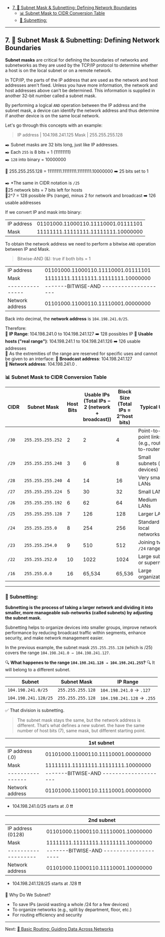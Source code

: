 - [7. 👺 Subnet Mask \& Subnetting: Defining Network Boundaries](#7--subnet-mask--subnetting-defining-network-boundaries)
  - [📊 Subnet Mask to CIDR Conversion Table](#-subnet-mask-to-cidr-conversion-table)
  - [🧮 Subnetting:](#-subnetting)

---

## 7. 👺 Subnet Mask & Subnetting: Defining Network Boundaries

**Subnet masks** are critical for defining the boundaries of networks and subnetworks as they are used by the TCP/IP protocol to determine whether a host is on the local subnet or on a remote network.

In TCP/IP, the parts of the IP address that are used as the network and host addresses aren't fixed. Unless you have more information, the network and host addresses above can't be determined. This information is supplied in another 32-bit number called a subnet mask.

By performing a logical `AND` operation between the IP address and the subnet mask, a device can identify the network address and thus determine if another device is on the same local network. 

Let's go through this concepts with an example:  
  
> IP address | 104.198.241.125
> Mask       | 255.255.255.128

✒️ Subnet masks are 32 bits long, just like IP addresses.  
✒️ Each `255` is 8 bits = 1 (11111111)  
✒️ `128` into binary = 10000000  

📌 255.255.255.128 = 11111111.11111111.11111111.10000000 ➡️ 25 bits set to 1  

✒️ *The same in CIDR notation is `/25`   
🔸25 network bits = 7 bits left for hosts  
🔸2^7 = 128 possible IPs (range), minus 2 for network and broadcast ➡️  126 usable addresses  

If we convert IP and mask into binary:  
  
|				|										|
|---------------|---------------------------------------|
| IP address	| 01101000.11000110.11110001.01111101	|
| Mask			| 11111111.11111111.11111111.10000000	|

To obtain the network address we need to perform a bitwise `AND` operation between IP and Mask. 

> Bitwise-AND (&): true if both bits = 1

|				|										|
|---------------|---------------------------------------|
| IP address	| 01101000.11000110.11110001.01111101	|
| Mask			| 11111111.11111111.11111111.10000000	|
|---------------|-------BITWISE-AND --------------------|
|Network address | 01101000.11000110.11110001.00000000	|

Back into decimal, the **network address** is `104.198.241.0/25`.  
  
Therefore:  
🔹 **IP Range**: 104.198.241.0 to 104.198.241.127  ➡️ 128 possibles IP
🔹 **Usable hosts ("real range")**: 104.198.241.1 to 104.198.241.126  ➡️ 126 usable addresses  
🔹 As the extremities of the range are reserved for specific uses and cannot be given to an interface:
        🔹 **Broadcast address**: 104.198.241.127  
        🔹 **Network address**: 104.198.241.0
.  

### 📊 Subnet Mask to CIDR Conversion Table
| CIDR  | Subnet Mask       | Host Bits | Usable IPs (Total IPs − 2 (network + broadcast)) | Block Size (Total IPs = 2^host bits) | Typical Use                                   |
| ----- | ----------------- | --------- | ---------- | ---------- | --------------------------------------------- |
| `/30` | `255.255.255.252` | 2         | 2          | 4          | Point-to-point links (e.g., router-to-router) |
| `/29` | `255.255.255.248` | 3         | 6          | 8          | Small subnets (few devices)                   |
| `/28` | `255.255.255.240` | 4         | 14         | 16         | Very small LANs                               |
| `/27` | `255.255.255.224` | 5         | 30         | 32         | Small LANs                                    |
| `/26` | `255.255.255.192` | 6         | 62         | 64         | Medium LANs                                   |
| `/25` | `255.255.255.128` | 7         | 126        | 128        | Larger LANs                                   |
| `/24` | `255.255.255.0`   | 8         | 254        | 256        | Standard local networks                       |
| `/23` | `255.255.254.0`   | 9         | 510        | 512        | Joining two `/24` ranges                      |
| `/22` | `255.255.252.0`   | 10        | 1022       | 1024       | Large subnet or supernet                      |
| `/16` | `255.255.0.0`     | 16        | 65,534     | 65,536     | Large organizations                           |


---

### 🧮 Subnetting:

**Subnetting is the process of taking a larger network and dividing it into smaller, more manageable sub-networks (called subnets) by adjusting the subnet mask.**

Subnetting helps to organize devices into smaller groups, improve network performance by reducing broadcast traffic within segments, enhance security, and make network management easier.  

In the previous example, the subnet mask `255.255.255.128` (which is /25) covers the range `104.198.241.0 → 104.198.241.127`.  

🔍 **What happenes to the range `104.198.241.128 → 104.198.241.255`?** 🔍
It will belong to a different subnet.

| Subnet               | Subnet Mask       | IP Range                   |
| -------------------- | ----------------- | -------------------------- |
| `104.198.241.0/25`   | `255.255.255.128` | `104.198.241.0` → `.127`   |
| `104.198.241.128/25` | `255.255.255.128` | `104.198.241.128` → `.255` |

✅ That division is subnetting.

> The subnet mask stays the same, but the network address is different. That’s what defines a new subnet.
> the have the same number of host bits (7), same mask, but different starting point.

|				 |	1st subnet							|
|----------------|---------------------------------------|
| IP address (.0)| 01101000.11000110.11110001.00000000	|
| Mask			 | 11111111.11111111.11111111.10000000	|
|----------------|-------BITWISE-AND --------------------|
|Network address | 01101000.11000110.11110001.00000000	| 
- 104.198.241.0/25 starts at .0 ❗❗

|				    |	2nd subnet							|
|-------------------|---------------------------------------|
| IP address (0128)	| 01101000.11000110.11110001.10000000	|
| Mask	    		| 11111111.11111111.11111111.10000000	|
|-------------------|-------BITWISE-AND --------------------|
|Network address    | 01101000.11000110.11110001.10000000	| 
- 104.198.241.128/25 starts at .128 ❗❗  
  

🎯 Why Do We Subnet?
- To save IPs (avoid wasting a whole /24 for a few devices)
- To organize networks (e.g., split by department, floor, etc.)
- For routing efficiency and security
---

Next:
[🚏 Basic Routing: Guiding Data Across Networks](routing.md#-basic-routing-guiding-data-across-networks)